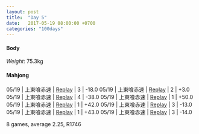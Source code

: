 ```yaml
---
layout: post
title:  "Day 5"
date:   2017-05-19 08:00:00 +0700
categories: "100days"
---
```


#### Body
*Weight*: 75.3kg

#### Mahjong

05/19 | 上東喰赤速 | <a href="http://tenhou.net/0/?log=2017051913gm-00c1-0000-476dbf68&tw=2">Replay</a> | 3 | -18.0
05/19 | 上東喰赤速 | <a href="http://tenhou.net/0/?log=2017051913gm-00c1-0000-f7e6def4&tw=1">Replay</a> | 2 | +3.0
05/19 | 上東喰赤速 | <a href="http://tenhou.net/0/?log=2017051913gm-00c1-0000-7ee60c26&tw=0">Replay</a> | 4 | -38.0
05/19 | 上東喰赤速 | <a href="http://tenhou.net/0/?log=2017051915gm-00c1-0000-4f5c25b7&tw=3">Replay</a> | 1 | +50.0
05/19 | 上東喰赤速 | <a href="http://tenhou.net/0/?log=2017051916gm-00c1-0000-a84dfe22&tw=0">Replay</a> | 1 | +42.0
05/19 | 上東喰赤速 | <a href="http://tenhou.net/0/?log=2017051917gm-00c1-0000-842af2c7&tw=2">Replay</a> | 3 | -13.0
05/19 | 上東喰赤速 | <a href="http://tenhou.net/0/?log=2017051917gm-00c1-0000-a6b956ab&tw=3">Replay</a> | 1 | +43.0
05/19 | 上東喰赤速 | <a href="http://tenhou.net/0/?log=2017051917gm-00c1-0000-13a56690&tw=1">Replay</a> | 3 | -14.0

8 games, average 2.25, R1746
